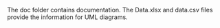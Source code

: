 The doc folder contains documentation.
The Data.xlsx and data.csv files provide the information for UML diagrams.
